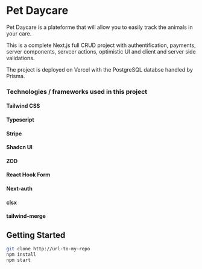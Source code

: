 # Pet Daycare

Pet Daycare is a plateforme that will allow you to easily track the animals in your care.

This is a complete Next.js full CRUD project with authentification, payments, server components, servcer actions, optimistic UI and client and server side validations.

The project is deployed on Vercel with the PostgreSQL databse handled by Prisma.

### Technologies / frameworks used in this project

#### Tailwind CSS

#### Typescript

#### Stripe

#### Shadcn UI

#### ZOD

#### React Hook Form

#### Next-auth

#### clsx

#### tailwind-merge

## Getting Started

```bash
git clone http://url-to-my-repo
npm install
npm start
```
